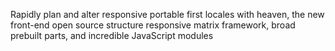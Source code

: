 Rapidly plan and alter responsive portable first locales with heaven, the new front-end open source structure responsive matrix framework, broad prebuilt parts, and incredible JavaScript modules

